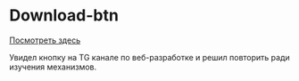 # Download-btn
[Посмотреть здесь](https://maksgd.github.io/Upload-btn/)

Увидел кнопку на TG канале по веб-разработке и решил повторить ради изучения механизмов. 
